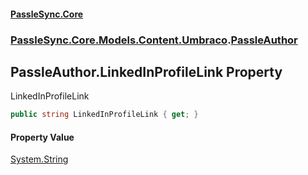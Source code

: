#### [PassleSync.Core](index.md 'index')
### [PassleSync.Core.Models.Content.Umbraco](PassleSync.Core.Models.Content.Umbraco.md 'PassleSync.Core.Models.Content.Umbraco').[PassleAuthor](PassleSync.Core.Models.Content.Umbraco.PassleAuthor.md 'PassleSync.Core.Models.Content.Umbraco.PassleAuthor')

## PassleAuthor.LinkedInProfileLink Property

LinkedInProfileLink

```csharp
public string LinkedInProfileLink { get; }
```

#### Property Value
[System.String](https://docs.microsoft.com/en-us/dotnet/api/System.String 'System.String')